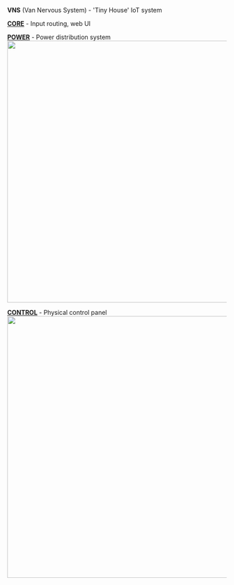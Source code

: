 **VNS** (Van Nervous System) - 'Tiny House' IoT system

[__CORE__](https://github.com/kormyen/VNS/tree/master/CORE) - Input routing, web UI

[__POWER__](https://github.com/kormyen/VNS/tree/master/POWER) - Power distribution system
[<img src='https://raw.githubusercontent.com/kormyen/VNS/master/POWER/000.jpg' width="600"/>](https://github.com/kormyen/VNS/tree/master/POWER)

[__CONTROL__](https://github.com/kormyen/VNS/tree/master/CONTROL) - Physical control panel
[<img src='https://raw.githubusercontent.com/kormyen/VNS/master/CONTROL/000.jpg' width="600"/>](https://github.com/kormyen/VNS/tree/master/CONTROL)